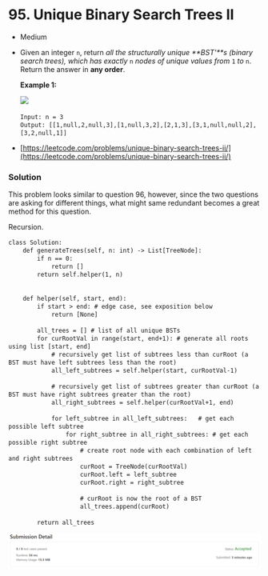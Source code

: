 # 95. Unique Binary Search Trees II

* Medium&#x20;
*   Given an integer `n`, return _all the structurally unique **BST'**s (binary search trees), which has exactly_ `n` _nodes of unique values from_ `1` _to_ `n`. Return the answer in **any order**.

    &#x20;

    **Example 1:**

    ![](https://assets.leetcode.com/uploads/2021/01/18/uniquebstn3.jpg)

    ```
    Input: n = 3
    Output: [[1,null,2,null,3],[1,null,3,2],[2,1,3],[3,1,null,null,2],[3,2,null,1]]
    ```


* [https://leetcode.com/problems/unique-binary-search-trees-ii/](https://leetcode.com/problems/unique-binary-search-trees-ii/)

### Solution&#x20;

This problem looks similar to question 96, however, since the two questions are asking for different things, what might same redundant becomes a great method for this question.&#x20;

Recursion.&#x20;

```
class Solution:
    def generateTrees(self, n: int) -> List[TreeNode]:
        if n == 0:
            return []
        return self.helper(1, n)


    def helper(self, start, end):
        if start > end: # edge case, see exposition below
            return [None] 
        
        all_trees = [] # list of all unique BSTs
        for curRootVal in range(start, end+1): # generate all roots using list [start, end]
			# recursively get list of subtrees less than curRoot (a BST must have left subtrees less than the root)
            all_left_subtrees = self.helper(start, curRootVal-1)
			
			# recursively get list of subtrees greater than curRoot (a BST must have right subtrees greater than the root)
            all_right_subtrees = self.helper(curRootVal+1, end) 
			
            for left_subtree in all_left_subtrees:   # get each possible left subtree
                for right_subtree in all_right_subtrees: # get each possible right subtree
                    # create root node with each combination of left and right subtrees
                    curRoot = TreeNode(curRootVal) 
                    curRoot.left = left_subtree
                    curRoot.right = right_subtree
					
					# curRoot is now the root of a BST
                    all_trees.append(curRoot)
		
        return all_trees
```

![](<.gitbook/assets/image (1) (1) (1) (1).png>)
